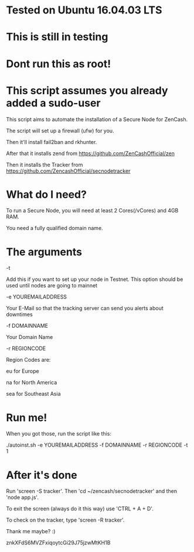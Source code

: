 # Tested on Ubuntu 16.04.03 LTS
# This is still in testing
# Dont run this as root!
# This script assumes you already added a sudo-user 

This script aims to automate the installation of a Secure Node for ZenCash.


The script will set up a firewall (ufw) for you.

Then it'll install fail2ban and rkhunter.

After that it installs zend from https://github.com/ZenCashOfficial/zen

Then it installs the Tracker from https://github.com/ZencashOfficial/secnodetracker

# What do I need?

To run a Secure Node, you will need at least 2 Cores(/vCores) and 4GB RAM.

You need a fully qualified domain name.


# The arguments

-t 

Add this if you want to set up your node in Testnet. This option should be used until nodes are going to mainnet

-e YOUREMAILADDRESS

Your E-Mail so that the tracking server can send you alerts about downtimes


-f DOMAINNAME

Your Domain Name


-r REGIONCODE

Region Codes are:

eu for Europe

na for North America

sea for Southeast Asia

# Run me!

When you got those, run the script like this:

./autoinst.sh -e YOUREMAILADDRESS -f DOMAINNAME -r REGIONCODE -t 1

# After it's done
 
Run 'screen -S tracker'. Then 'cd ~/zencash/secnodetracker' and then 'node app.js'.

To exit the screen (always do it this way) use 'CTRL + A + D'.

To check on the tracker, type 'screen -R tracker'.





Thank me maybe? :)

znkXFdS6MVZFxiqoytcGi29J75jzwMtKH1B
